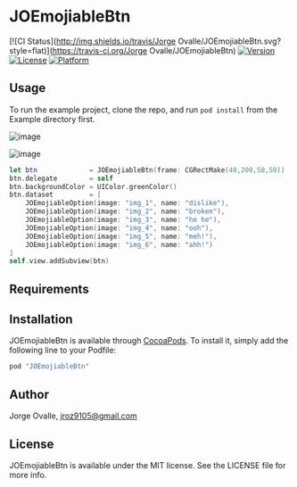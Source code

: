 # JOEmojiableBtn

[![CI Status](http://img.shields.io/travis/Jorge Ovalle/JOEmojiableBtn.svg?style=flat)](https://travis-ci.org/Jorge Ovalle/JOEmojiableBtn)
[![Version](https://img.shields.io/cocoapods/v/JOEmojiableBtn.svg?style=flat)](http://cocoapods.org/pods/JOEmojiableBtn)
[![License](https://img.shields.io/cocoapods/l/JOEmojiableBtn.svg?style=flat)](http://cocoapods.org/pods/JOEmojiableBtn)
[![Platform](https://img.shields.io/cocoapods/p/JOEmojiableBtn.svg?style=flat)](http://cocoapods.org/pods/JOEmojiableBtn)

## Usage

To run the example project, clone the repo, and run `pod install` from the Example directory first.


![image](http://imgur.com/e4zaaye)


![image](http://imgur.com/yNfyP3c)

```swift
let btn             = JOEmojiableBtn(frame: CGRectMake(40,200,50,50))
btn.delegate        = self
btn.backgroundColor = UIColor.greenColor()
btn.dataset         = [
    JOEmojiableOption(image: "img_1", name: "dislike"),
    JOEmojiableOption(image: "img_2", name: "broken"),
    JOEmojiableOption(image: "img_3", name: "he he"),
    JOEmojiableOption(image: "img_4", name: "ooh"),
    JOEmojiableOption(image: "img_5", name: "meh!"),
    JOEmojiableOption(image: "img_6", name: "ahh!")
]
self.view.addSubview(btn)
```





## Requirements

## Installation

JOEmojiableBtn is available through [CocoaPods](http://cocoapods.org). To install
it, simply add the following line to your Podfile:

```ruby
pod "JOEmojiableBtn"
```

## Author

Jorge Ovalle, jroz9105@gmail.com

## License

JOEmojiableBtn is available under the MIT license. See the LICENSE file for more info.
